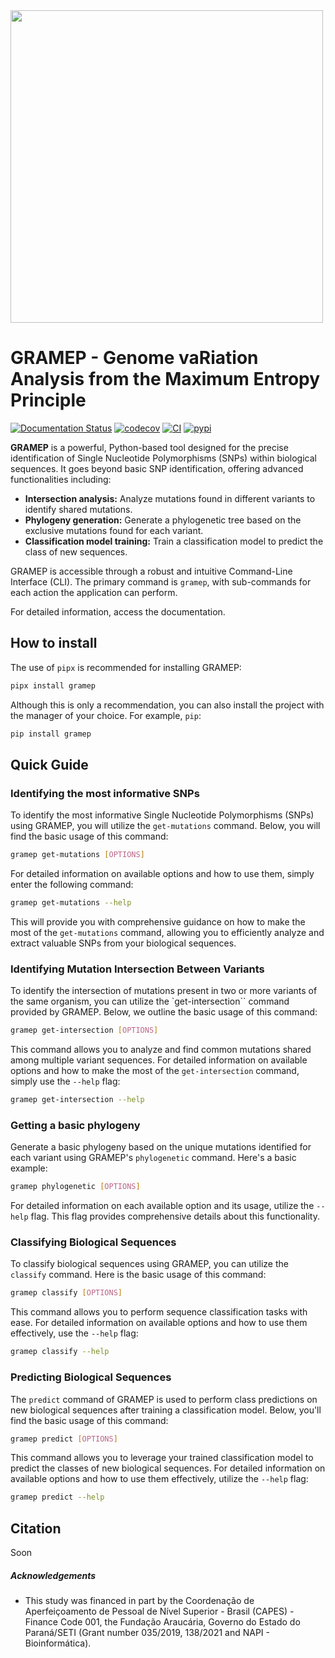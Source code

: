 <img src="https://gramep.readthedocs.io/en/latest/assets/logo.png" width="500">

# GRAMEP - Genome vaRiation Analysis from the Maximum Entropy Principle

[![Documentation Status](https://readthedocs.org/projects/gramep/badge/?version=latest)](https://gramep.readthedocs.io/en/latest/?badge=latest)
[![codecov](https://codecov.io/gh/omatheuspimenta/GRAMEP/graph/badge.svg?token=U467OQ6A9L)](https://codecov.io/gh/omatheuspimenta/GRAMEP)
[![CI](https://github.com/omatheuspimenta/GRAMEP/actions/workflows/pipeline.yml/badge.svg)](https://github.com/omatheuspimenta/GRAMEP/actions/workflows/pipeline.yml)
[![pypi](https://badge.fury.io/py/gramep.svg)](https://pypi.org/project/gramep/)

**GRAMEP** is a powerful, Python-based tool designed for the precise identification of Single Nucleotide Polymorphisms (SNPs) within biological sequences.  It goes beyond basic SNP identification, offering advanced functionalities including:

* **Intersection analysis:** Analyze mutations found in different variants to identify shared mutations.
* **Phylogeny generation:** Generate a phylogenetic tree based on the exclusive mutations found for each variant.
* **Classification model training:** Train a classification model to predict the class of new sequences.

GRAMEP is accessible through a robust and intuitive Command-Line Interface (CLI). The primary command is `gramep`, with sub-commands for each action the application can perform.


For detailed information, access the documentation.

## How to install

The use of `pipx` is recommended for installing GRAMEP:


```bash
pipx install gramep
```

Although this is only a recommendation, you can also install the project with the manager of your choice. For example, `pip`:


```bash
pip install gramep
```

## Quick Guide

### Identifying the most informative SNPs

To identify the most informative Single Nucleotide Polymorphisms (SNPs) using GRAMEP, you will utilize the `get-mutations` command. Below, you will find the basic usage of this command:

```bash
gramep get-mutations [OPTIONS]
```

For detailed information on available options and how to use them, simply enter the following command:

```bash
gramep get-mutations --help
```

This will provide you with comprehensive guidance on how to make the most of the `get-mutations` command, allowing you to efficiently analyze and extract valuable SNPs from your biological sequences.

### Identifying Mutation Intersection Between Variants

To identify the intersection of mutations present in two or more variants of the same organism, you can utilize the `get-intersection`` command provided by GRAMEP. Below, we outline the basic usage of this command:

```bash
gramep get-intersection [OPTIONS]
```

This command allows you to analyze and find common mutations shared among multiple variant sequences. For detailed information on available options and how to make the most of the `get-intersection` command, simply use the `--help` flag:

```bash
gramep get-intersection --help
```

### Getting a basic phylogeny

Generate a basic phylogeny based on the unique mutations identified for each variant using GRAMEP's `phylogenetic` command. Here's a basic example:

```bash
gramep phylogenetic [OPTIONS]
```

For detailed information on each available option and its usage, utilize the `--help` flag. This flag provides comprehensive details about this functionality.

### Classifying Biological Sequences

To classify biological sequences using GRAMEP, you can utilize the `classify` command. Here is the basic usage of this command:

```bash
gramep classify [OPTIONS]
```

This command allows you to perform sequence classification tasks with ease. For detailed information on available options and how to use them effectively, use the `--help` flag:

```bash
gramep classify --help
```

### Predicting Biological Sequences

The `predict` command of GRAMEP is used to perform class predictions on new biological sequences after training a classification model. Below, you'll find the basic usage of this command:

```bash
gramep predict [OPTIONS]
```

This command allows you to leverage your trained classification model to predict the classes of new biological sequences. For detailed information on available options and how to use them effectively, utilize the `--help` flag:

```bash
gramep predict --help
```

## Citation
Soon

##### Acknowledgements

* This study was financed in part by the Coordenação de Aperfeiçoamento de Pessoal de Nível Superior - Brasil (CAPES) - Finance Code 001, the Fundação Araucária, Governo do Estado do Paraná/SETI (Grant number 035/2019, 138/2021 and NAPI - Bioinformática).

